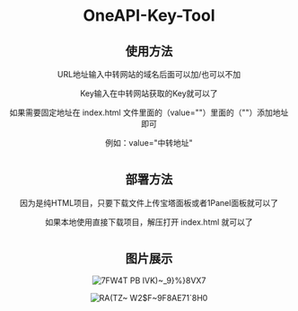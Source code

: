 <div align="center">

# OneAPI-Key-Tool

## 使用方法
URL地址输入中转网站的域名后面可以加/也可以不加

Key输入在中转网站获取的Key就可以了

如果需要固定地址在 index.html 文件里面的（value=""）里面的（""）添加地址即可

例如：value="中转地址"
#

## 部署方法
因为是纯HTML项目，只要下载文件上传宝塔面板或者1Panel面板就可以了

如果本地使用直接下载项目，解压打开 index.html 就可以了

#

## 图片展示
![7FW4T PB IVK)~_9}%}8VX7](https://github.com/user-attachments/assets/235bb084-6798-4175-b391-f35f0f360de6)

![RA(TZ~ W2$F~9F8AE71`8H0](https://github.com/user-attachments/assets/26fd9c68-c593-4845-bb6d-6e544aa8a192)


</div>
